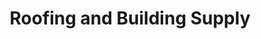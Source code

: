 ---
title: "Roofing and Building Supply"
url: /edinburgh/roofing-and-building-supply/
shop: trade
---
